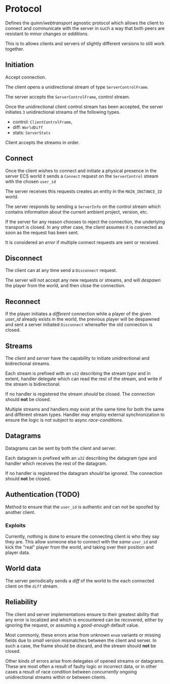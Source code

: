 # Protocol

Defines the _quinn_/_webtransport_ agnostic protocol which allows the client to connect and communicate with the server in such a way that both peers are resistant to minor changes or _additions_.

This is to allows clients and servers of slightly different versions to still work together.

## Initiation

Accept connection.

The client opens a unidirectional stream of type `ServerControlFrame`.

The server accepts the `ServerControlFrame`, control stream.

Once the unidirectional client control stream has been accepted, the server initiates `3` unidirectional streams of the following types.

- control: `ClientControlFrame`,
- diff: `WorldDiff`
- stats: `ServerStats`

Client accepts the streams in order.

## Connect

Once the client wishes to connect and initiate a physical presence in the server ECS world it sends a `Connect` request on the `ServerControl` stream with the chosen `user_id`

The server receives this requests creates an entity in the `MAIN_INSTANCE_ID` world.

The server responds by sending a `ServerInfo` on the control
stream which contains information about the current ambient
project, version, etc.

If the server for any reason chooses to reject the connection, the underlying transport is closed. In any other case, the _client_ assumes it is connected as soon as the request has been sent.

It is considered an _error_ if multiple connect requests are sent or received.

## Disconnect

The client can at any time send a `Disconnect` request.

The server will not accept any new requests or streams, and will _despawn_ the
player from the world, and then close the connection.

## Reconnect

If the player initiates a _different_ connection while a player of the given
_user_id_ already exists in the world, the previous player will be despawned and
sent a server initiated `Disconnect` whereafter the old connection is closed.

## Streams

The _client_ and _server_ have the capability to initiate unidirectional and
bidirectional streams.

Each stream is prefixed with an `u32` describing the stream _type_ and in
extent, handler delegate which can read the rest of the stream, and write if the
stream is bidirectional.

If no handler is registered the stream _should_ be closed. The connection should
**not** be closed.

Multiple streams and handlers _may_ exist at the same time for both the same and
different stream types. Handler _may_ employ external synchronization to ensure
the logic is not subject to async _race-conditions_.

## Datagrams

Datagrams can be sent by both the client and server.

Each datagram is prefixed with an `u32` describing the datagram _type_ and
handler which receives the rest of the datagram.

If no handler is registered the datagram _should_ be ignored. The connection
should **not** be closed.

## Authentication (TODO)

Method to ensure that the `user_id` is authentic and can not be spoofed by
another client.

### Exploits

Currently, nothing is done to ensure the connecting client is who they say they
are. This allow someone else to connect with the _same_ `user_id` and kick the
"real" player from the world, and taking over their position and player data.

## World data

The server periodically sends a _diff_ of the world to the each connected client
on the `diff` stream.

## Reliability

The client and server implementations ensure to their greatest ability that
any error is localized and which is encountered can be recovered, either by ignoring the request,
or assuming a _good-enough_ default value.

Most commonly, these errors arise from unknown `enum` variants or missing fields
due to _small_ version mismatches between the client and server. In such a case,
the frame should be discard, and the stream should **not** be closed.

Other kinds of errors arise from delegates of opened streams or datagrams. These
are most often a result of faulty logic or incorrect data, or in other cases a
result of race condition between _concurrently_ ongoing unidirectional streams
within or between clients.
